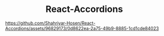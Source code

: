 <h1 align="center">React-Accordions</h1>

https://github.com/Shahriyar-Hosen/React-Accordions/assets/96829173/0d8622ea-2a75-49b9-8885-1cd1cde84023
